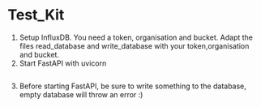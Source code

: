 # Test_Kit
1. Setup InfluxDB. You need a token, organisation and bucket. Adapt the files read_database and write_database with your token,organisation and bucket. 
2. Start FastAPI with uvicorn 
```FastAPI.main:app --reload 
```
3. Before starting FastAPI, be sure to write something to the database, empty database will throw an error :) 
